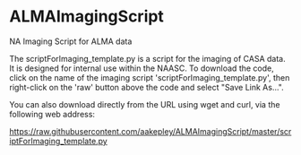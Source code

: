 # ALMAImagingScript
NA Imaging Script for ALMA data

The scriptForImaging_template.py is a script for the imaging of CASA
data. It is designed for internal use within the NAASC. To download
the code, click on the name of the imaging script
'scriptForImaging_template.py', then right-click on the 'raw' button
above the code and select "Save Link As...".

You can also download directly from the URL using wget and curl, via
the following web address:

https://raw.githubusercontent.com/aakepley/ALMAImagingScript/master/scriptForImaging_template.py